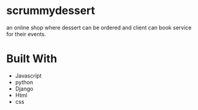# scrummydessert
an online shop where dessert can be ordered and client can book service for their events.
# Built With
* Javascript
* python
* Django
* Html
* css
